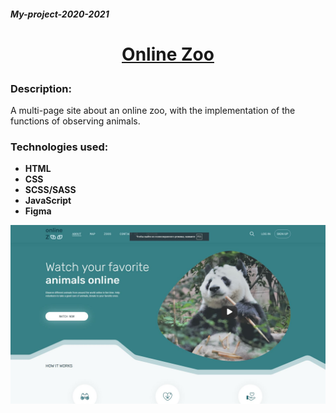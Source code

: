 ##### My-project-2020-2021

# <p align="center">[Online Zoo](https://rolling-scopes-school.github.io/My-project-2020-2021/online-zoo/pages/landing/)</p>

### Description:
A multi-page site about an online zoo, with the implementation of the functions of observing animals.

### Technologies used:

- **HTML** 
- **CSS**
- **SCSS/SASS**
- **JavaScript**
- **Figma**

![Illustration for the project](https://github.com/ckachok/My-project-2020-2021/blob/preview/image/online-zoo.JPG)